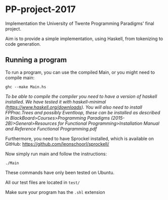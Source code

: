 # PP-project-2017

Implementation the University of Twente Programming Paradigms' final project.

Aim is to provide a simple implementation, using Haskell, from tokenizing to code generation.

## Running a program
To run a program, you can use the compiled Main, or you might need to compile main:

`ghc --make Main.hs`

*To be able to compile the compiler you need to have a version of haskell installed. We have tested it with haskell-minimal (https://www.haskell.org/downloads). You will also need to install FPPrac.Trees and possibly Eventloop, these can be installed as described in BlackBoard>Courses>Programming Paradigms (2015-2B)>General>Resources for Functional Programming>Installation Manual and Reference Functional Programming.pdf*

Furthermore, you need to have Sprockel installed, which is available on GitHub: https://github.com/leonschoorl/sprockell/

Now simply run main and follow the instructions:

`./Main`

These commands have only been tested on Ubuntu.

All our test files are located in `test/`

Make sure your program has the `.shl` extension
